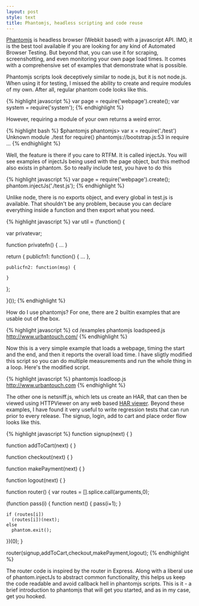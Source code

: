 ```yaml
---
layout: post
style: text
title: Phantomjs, headless scripting and code reuse
---
```


[Phantomjs](http://phantomjs.org) is headless browser (Webkit based) with a javascript API. IMO, it is the best tool available if you are looking for any kind of Automated Browser Testing. But beyond that, you can use it for scraping, screenshotting, and even monitoring your own page load times. It comes with a comprehensive set of examples that demonstrate what is possible.

Phantomjs scripts look deceptively similar to node.js, but it is not node.js. When using it for testing, I missed the ability to create and require modules of my own. After all, regular phantom code looks like this.

{% highlight javascript %}
var page = require('webpage').create();
var system = require('system');
{% endhighlight %}

However, requiring a module of your own returns a weird error.

{% highlight bash %}
$phantomjs
phantomjs> var x = require('./test')
Unknown module ./test for require()
  phantomjs://bootstrap.js:53 in require
  ...
{% endhighlight %}

Well, the feature is there if you care to RTFM. It is called injectJs. You will see examples of injectJs being used with the page object, but this method also exists in phantom. So to really include test, you have to do this

{% highlight javascript %}
var page = require('webpage').create();
phantom.injectJs('./test.js');
{% endhighlight %}

Unlike node, there is no exports object, and every global in test.js is available. That shouldn't be any problem, because you can declare everything inside a function and then export what you need.

{% highlight javascript %}
var util = (function() {

  var privatevar;
  
  function privatefn() {
   ...
  }
 
  return {
    publicfn1: function() \{
      ...
    },

    publicfn2: function(msg) {

    }
  }; 

}());
{% endhighlight %}


How do I use phantomjs? For one, there are 2 builtin examples that are usable out of the box. 

{% highlight javascript %}
cd <Phantom Download Dir>/examples
phantomjs loadspeed.js http://www.urbantouch.com/
{% endhighlight %}

Now this is a very simple example that loads a webpage, timing the start and the end, and then it reports the overall load time. I have sligtly modified this script so you can do multiple measurements and run the whole thing in a loop. Here's the modified script.

<script src="https://gist.github.com/2993032.js"> </script>

{% highlight javascript %}
phantomjs loadloop.js http://www.urbantouch.com
{% endhighlight %}

The other one is netsniff.js, which lets us create an HAR, that can then be viewed using HTTPViewer on any web based [HAR viewer](http://softwareishard.com/har/viewer/). Beyond these examples, I have found it very useful to write regression tests that can run prior to every release. The signup, login, add to cart and place order flow looks like this.

{% highlight javascript %}
function signup(next) {
}

function addToCart(next) {
}

function checkout(next) {
}

function makePayment(next) {
}

function logout(next) {
}

function router() {
  var routes = [].splice.call(arguments,0);

  (function pass(i) {
    function next() {
      pass(i+1);
    }

    if (routes[i])
      (routes[i])(next);
    else
      phantom.exit();
  })(0);
}

router(signup,addToCart,checkout,makePayment,logout);
{% endhighlight %}

The router code is inspired by the router in Express. Along with a liberal use of phantom.injectJs to abstract common functionality, this helps us keep the code readable and avoid callback hell in phantomjs scripts. This is it - a brief introduction to phantomjs that will get you started, and as in my case, get you hooked.
